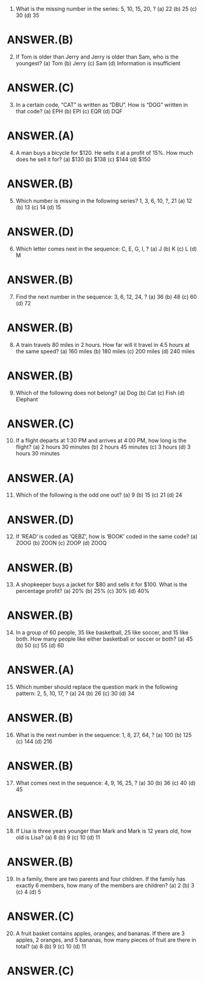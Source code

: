 1. What is the missing number in the series: 5, 10, 15, 20, ?
(a) 22 (b) 25 (c) 30 (d) 35

# ANSWER.(B)

2. If Tom is older than Jerry and Jerry is older than Sam, who is the youngest?
(a) Tom (b) Jerry (c) Sam (d) Information is insufficient

# ANSWER.(C)

3. In a certain code, “CAT” is written as “DBU”. How is “DOG” written in that code?
(a) EPH (b) EPI (c) EQR (d) DQF

# ANSWER.(A)

4. A man buys a bicycle for $120. He sells it at a profit of 15%. How much does he sell it for?
(a) $130 (b) $138 (c) $144 (d) $150

# ANSWER.(B)

5. Which number is missing in the following series? 1, 3, 6, 10, ?, 21
(a) 12 (b) 13 (c) 14 (d) 15

# ANSWER.(D)

6. Which letter comes next in the sequence: C, E, G, I, ?
(a) J (b) K (c) L (d) M

# ANSWER.(B)

7. Find the next number in the sequence: 3, 6, 12, 24, ?
(a) 36 (b) 48 (c) 60 (d) 72

# ANSWER.(B)

8. A train travels 80 miles in 2 hours. How far will it travel in 4.5 hours at the same speed?
(a) 160 miles (b) 180 miles (c) 200 miles (d) 240 miles

# ANSWER.(B)

9. Which of the following does not belong?
(a) Dog (b) Cat (c) Fish (d) Elephant

# ANSWER.(C)

10. If a flight departs at 1:30 PM and arrives at 4:00 PM, how long is the flight?
(a) 2 hours 30 minutes (b) 2 hours 45 minutes (c) 3 hours (d) 3 hours 30 minutes

# ANSWER.(A)

11. Which of the following is the odd one out?
(a) 9 (b) 15 (c) 21 (d) 24

# ANSWER.(D)

12. If ‘READ’ is coded as ‘QEBZ’, how is ‘BOOK’ coded in the same code?
(a) ZOOG (b) ZOON (c) ZOOP (d) ZOOQ

# ANSWER.(B)

13. A shopkeeper buys a jacket for $80 and sells it for $100. What is the percentage profit?
(a) 20% (b) 25% (c) 30% (d) 40%

# ANSWER.(B)

14. In a group of 60 people, 35 like basketball, 25 like soccer, and 15 like both. How many people like either basketball or soccer or both?
(a) 45 (b) 50 (c) 55 (d) 60

# ANSWER.(A)

15. Which number should replace the question mark in the following pattern: 2, 5, 10, 17, ?
(a) 24 (b) 26 (c) 30 (d) 34

# ANSWER.(B)

16. What is the next number in the sequence: 1, 8, 27, 64, ?
(a) 100 (b) 125 (c) 144 (d) 216

# ANSWER.(B)

17. What comes next in the sequence: 4, 9, 16, 25, ?
(a) 30 (b) 36 (c) 40 (d) 45

# ANSWER.(B)

18. If Lisa is three years younger than Mark and Mark is 12 years old, how old is Lisa?
(a) 8 (b) 9 (c) 10 (d) 11

# ANSWER.(B)

19. In a family, there are two parents and four children. If the family has exactly 6 members, how many of the members are children?
(a) 2 (b) 3 (c) 4 (d) 5

# ANSWER.(C)

20. A fruit basket contains apples, oranges, and bananas. If there are 3 apples, 2 oranges, and 5 bananas, how many pieces of fruit are there in total?
(a) 8 (b) 9 (c) 10 (d) 11

# ANSWER.(C)
